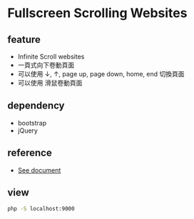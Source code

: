 # Fullscreen Scrolling Websites

## feature
- Infinite Scroll websites
- 一頁式向下卷動頁面
- 可以使用 ↓, ↑, page up, page down, home, end 切換頁面
- 可以使用 滑鼠卷動頁面

## dependency
- bootstrap
- jQuery

## reference
- [See document](https://github.com/alvarotrigo/fullPage.js)

## view
```bash
php -S localhost:9000
```

